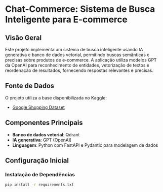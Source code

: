 # Chat-Commerce: Sistema de Busca Inteligente para E-commerce

## Visão Geral
Este projeto implementa um sistema de busca inteligente usando IA generativa e banco de dados vetorial, permitindo buscas semânticas e precisas sobre produtos de e-commerce. A aplicação utiliza modelos GPT da OpenAI para reconhecimento de entidades, vetorização de textos e reordenação de resultados, fornecendo respostas relevantes e precisas.

## Fonte de Dados
O projeto utiliza a base disponibilizada no Kaggle:

- [Google Shopping Dataset](https://www.kaggle.com/datasets/amulyas/google-shopping-dataset?resource=download)


## Componentes Principais
- **Banco de dados vetorial**: Qdrant
- **IA generativa**: GPT (OpenAI)
- **Linguagem**: Python com FastAPI e Pydantic para modelagem de dados

## Configuração Inicial

### Instalação de Dependências
```bash
pip install -r requirements.txt
